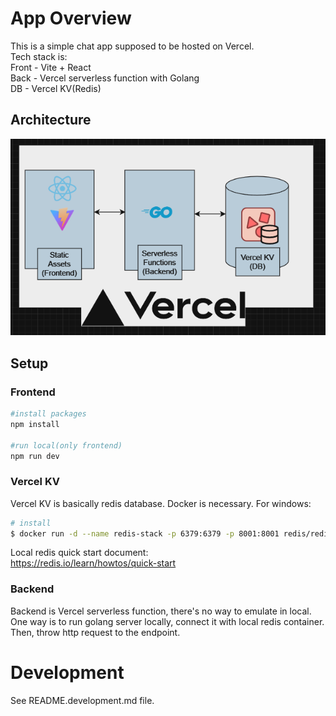 
# App Overview
This is a simple chat app supposed to be hosted on Vercel.<br>
Tech stack is:<br>
Front - Vite + React<br>
Back  - Vercel serverless function with Golang<br>
DB    - Vercel KV(Redis)<br>


## Architecture
![alt text](image-1.png)

## Setup
### Frontend
```bash
#install packages
npm install

#run local(only frontend)
npm run dev
```
### Vercel KV
Vercel KV is basically redis database. Docker is necessary.
For windows:
```bash
# install
$ docker run -d --name redis-stack -p 6379:6379 -p 8001:8001 redis/redis-stack:latest
```
Local redis quick start document:<br>
https://redis.io/learn/howtos/quick-start

### Backend
Backend is Vercel serverless function, there's no way to emulate in local.<br>
One way is to run golang server locally, connect it with local redis container. <br>
Then, throw http request to the endpoint.

# Development

See README.development.md file.




